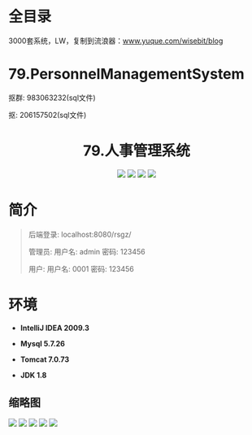 # 全目录

3000套系统，LW，复制到流浪器：www.yuque.com/wisebit/blog

# 79.PersonnelManagementSystem

<p>抠群: 983063232(sql文件)</p>
<p>抠: 206157502(sql文件)</p>

<p><h1 align="center">79.人事管理系统</h1></p>





<p align="center">
	<img src="https://img.shields.io/badge/jdk-1.8-orange.svg"/>
    <img src="https://img.shields.io/badge/servlet-5.x-lightgrey.svg"/>
    <img src="https://img.shields.io/badge/jdbc-3.x-blue.svg"/>
    <img src="https://img.shields.io/badge/jsp-3.x-yellow.svg"/>
</p>

# 简介
>
> 
>
> 后端登录: localhost:8080/rsgz/
>
> 管理员: 用户名: admin 密码: 123456
> 
> 用户: 用户名: 0001  密码: 123456




# 环境

- <b>IntelliJ IDEA 2009.3</b>

- <b>Mysql 5.7.26</b>

- <b>Tomcat 7.0.73</b>

- <b>JDK 1.8</b>




## 缩略图

![](https://bitwise.oss-cn-heyuan.aliyuncs.com/2024/9/10/b04d0e5a-1410-450e-92c6-ea241809eec1.png)
![](https://bitwise.oss-cn-heyuan.aliyuncs.com/2024/9/10/eeef7509-c9db-4946-8c10-07c9e2dcb34f.png)
![](https://bitwise.oss-cn-heyuan.aliyuncs.com/2024/9/10/77b72155-c0ec-49f9-84fb-9557dd27c991.png)
![](https://bitwise.oss-cn-heyuan.aliyuncs.com/2024/9/10/b0570e5e-bc26-4b1d-af7f-3009ebedc9c0.png)
![](https://bitwise.oss-cn-heyuan.aliyuncs.com/2024/9/10/d0052124-f6e0-47e1-bca6-fcb28b2c56c0.png)




